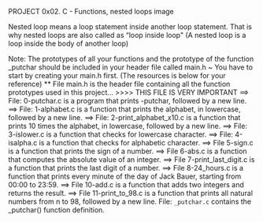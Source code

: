 PROJECT 0x02. C - Functions, nested loops
image

Nested loop means a loop statement inside another loop statement. That is why nested loops are also called as “loop inside loop"
(A nested loop is a loop inside the body of another loop)

Note: The prototypes of all your functions and the prototype of the function _putchar should be included in your header file called main.h ~ You have to start by creating your main.h first. (The resources is below for your reference)
** File main.h is the header file containing all the function prototypes used in this project... >>>> THIS FILE IS VERY IMPORTANT
==> File: 0-putchar.c is a program that prints -putchar, followed by a new line.
==> File: 1-alphabet.c is a function that prints the alphabet, in lowercase, followed by a new line.
==> File: 2-print_alphabet_x10.c is a function that prints 10 times the alphabet, in lowercase, followed by a new line.
==> File: 3-islower.c is a function that checks for lowercase character.
==> File: 4-isalpha.c is a function that checks for alphabetic character.
==> File 5-sign.c is a function that prints the sign of a number.
==> File 6-abs.c is a function that computes the absolute value of an integer.
==> File 7-print_last_digit.c is a function that prints the last digit of a number.
==> File 8-24_hours.c is a function that prints every minute of the day of Jack Bauer, starting from 00:00 to 23:59.
==> File 10-add.c is a function that adds two integers and returns the result.
==> File 11-print_to_98.c is a function that prints all natural numbers from n to 98, followed by a new line.
File: `_putchar.c` contains the _putchar() function definition.
